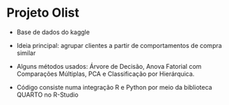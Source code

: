 # Projeto Olist

- Base de dados do kaggle
- Ideia principal: agrupar clientes a partir de comportamentos de compra similar

- Alguns métodos usados: Árvore de Decisão, Anova Fatorial com Comparações Múltiplas, PCA e Classificação por Hierárquica.
- Código consiste numa integração R e Python por meio da biblioteca QUARTO no R-Studio
